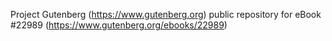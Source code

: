 Project Gutenberg (https://www.gutenberg.org) public repository for eBook #22989 (https://www.gutenberg.org/ebooks/22989)
